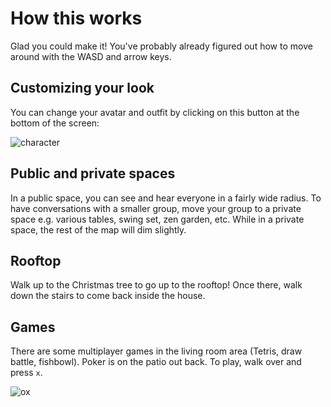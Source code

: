# How this works

Glad you could make it! You've probably already figured out how to move around with the WASD and
arrow keys.

## Customizing your look

You can change your avatar and outfit by clicking on this button at the bottom of the screen:

![character](https://media.githubusercontent.com/media/michael-yx-wu/gather-bulletin/master/character.png)

## Public and private spaces

In a public space, you can see and hear everyone in a fairly wide radius. To have conversations with
a smaller group, move your group to a private space e.g. various tables, swing set, zen garden, etc.
While in a private space, the rest of the map will dim slightly.

## Rooftop

Walk up to the Christmas tree to go up to the rooftop! Once there, walk down the stairs to come back
inside the house.

## Games

There are some multiplayer games in the living room area (Tetris, draw battle, fishbowl). Poker is
on the patio out back. To play, walk over and press `x`.

![ox](https://media.githubusercontent.com/media/michael-yx-wu/gather-bulletin/master/ox.jpg)